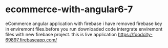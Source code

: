# ecommerce-with-angular6-7
eCommerce angular application with firebase
i have removed firebase key in enviremont files.before you run downloaded code intergrate enviremont files with new firebase project.
this is live application
https://foodcity-69897.firebaseapp.com/
